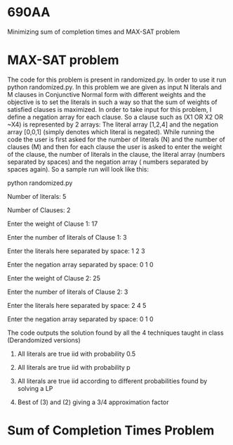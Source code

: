 # 690AA
Minimizing sum of completion times and MAX-SAT problem

# MAX-SAT problem
The code for this problem is present in randomized.py. In order to use it run python randomized.py. In this problem we are given as input N literals and M clauses in Conjunctive Normal form with different weights and the objective is to set the literals in such a way so that the sum of weights of satisfied clauses is maximized. In order to take input for this problem, I define a negation array for each clause. So a clause such as (X1 OR X2 OR ~X4) is represented by 2 arrays: The literal array [1,2,4] and the negation array [0,0,1] (simply denotes which literal is negated). While running the code the user is first asked for the number of literals (N) and the number of clauses (M) and then for each clause the user is asked to enter the weight of the clause, the number of literals in the clause, the literal array (numbers separated by spaces) and the negation array ( numbers separated by spaces again). So a sample run will look like this:

python randomized.py

Number of literals: 5

Number of Clauses: 2

Enter the weight of Clause 1: 17

Enter the number of literals of Clause 1: 3

Enter the literals here separated by space: 1 2 3

Enter the negation array separated by space: 0 1 0

Enter the weight of Clause 2: 25

Enter the number of literals of Clause 2: 3

Enter the literals here separated by space: 2 4 5

Enter the negation array separated by space: 0 1 0

The code outputs the solution found by all the 4 techniques taught in class (Derandomized versions)

1) All literals are true iid with probability 0.5

2) All literals are true iid with probability p

3) All literals are true iid according to different probabilities found by solving a LP

4) Best of (3) and (2) giving a 3/4 approximation factor

# Sum of Completion Times Problem




